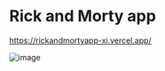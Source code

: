 # Rick and Morty app

https://rickandmortyapp-xi.vercel.app/

![image](https://github.com/Dev-Anyelo/RICK-AND-MORTY-APP/assets/137204513/6c620e22-c29b-420c-8cf8-da731efcf7ed)

